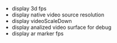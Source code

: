 - display 3d fps
- display native video source resolution
- display videoScaleDown
- display analized video surface for debug
- display ar marker fps
